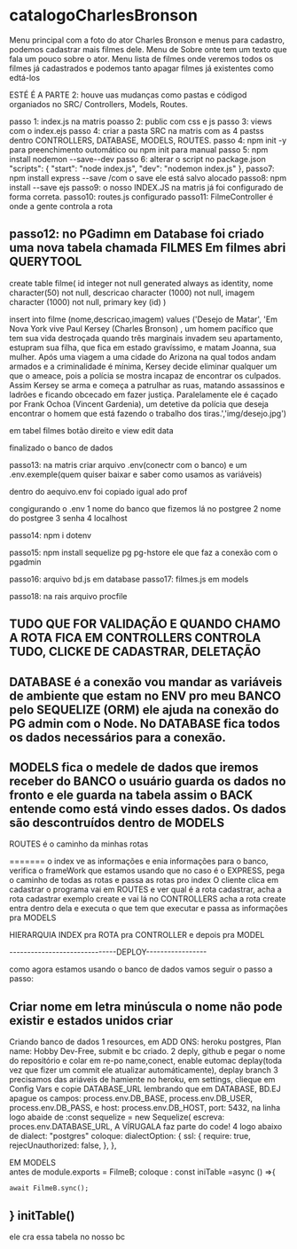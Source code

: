 # catalogoCharlesBronson

Menu principal com a foto do ator Charles Bronson e menus para cadastro, podemos cadastrar mais filmes dele.
Menu de Sobre onte tem um texto que fala um pouco sobre o ator.
Menu lista de filmes onde veremos todos os filmes já cadastrados e podemos tanto apagar filmes já existentes como edtá-los

ESTÉ É A PARTE 2:
houve uas mudanças como pastas e códigod organiados no SRC/ Controllers, Models, Routes.

passo 1: index.js na matris
poasso 2: public com css e js
passo 3: views com o index.ejs
passo 4: criar a pasta SRC na matris com as 4 pastss dentro CONTROLLERS, DATABASE, MODELS, ROUTES.
passo 4: npm init -y para preenchimento outomático ou npm init para manual
passo 5: npm install nodemon --save--dev
passo 6: alterar o script no package.json
 "scripts": {
    "start": "node index.js",
    "dev": "nodemon index.js"
  },
  passo7: npm install express --save /com o save ele está salvo alocado 
  passo8: npm install --save ejs
  passo9: o nosso INDEX.JS na matris já foi configurado de forma correta.
  passo10: routes.js configurado
  passo11: FilmeController é onde a gente controla a rota

  passo12: no PGadimn em Database foi criado uma nova tabela chamada FILMES
  Em filmes abri QUERYTOOL
----------
  create table filme(
id integer not null generated always as identity,
nome character(50) not null,
descricao character (1000) not null,
imagem character (1000) not null,
	primary key (id)
)


insert into filme (nome,descricao,imagem)
values ('Desejo de Matar', 'Em Nova York vive Paul Kersey (Charles Bronson) , um homem pacífico que tem sua vida destroçada quando três marginais invadem seu apartamento, estupram sua filha, que fica em estado gravíssimo, e matam Joanna, sua mulher. Após uma viagem a uma cidade do Arizona na qual todos andam armados e a criminalidade é mínima, Kersey decide eliminar qualquer um que o ameace, pois a polícia se mostra incapaz de encontrar os culpados. Assim Kersey se arma e começa a patrulhar as ruas, matando assassinos e ladrões e ficando obcecado em fazer justiça. Paralelamente ele é caçado por Frank Ochoa (Vincent Gardenia), um detetive da polícia que deseja encontrar o homem que está fazendo o trabalho dos tiras.','img/desejo.jpg')




em tabel filmes botão direito e view edit data



finalizado o banco de dados


passo13: na matris criar arquivo .env(conectr com o banco) e um   .env.exemple(quem quiser baixar e saber como usamos as variáveis) 


dentro do aequivo.env foi copiado igual ado prof

congigurando o .env   1 nome do banco que fizemos lá no postgree 2 nome do postgree 3 senha 4 localhost

passo14: npm i dotenv

passo15: npm install sequelize pg pg-hstore   ele que faz a conexão com o pgadmin

passo16: arquivo bd.js em database
passo17: filmes.js em models


passo18: na rais arquivo procfile





TUDO QUE FOR VALIDAÇÃO E QUANDO CHAMO A ROTA FICA EM CONTROLLERS  CONTROLA TUDO, CLICKE DE CADASTRAR, DELETAÇÃO
-----------------------
DATABASE é a conexão vou mandar as variáveis de ambiente que estam no ENV pro meu BANCO  pelo SEQUELIZE (ORM) ele ajuda na conexão do PG admin com o Node. No DATABASE fica todos os dados necessários para a conexão.
---------------------------
MODELS fica o medele de dados que iremos receber do BANCO o usuário guarda os dados no fronto e ele guarda na tabela assim o BACK entende como está vindo esses dados. Os dados são descontruídos dentro de MODELS 
-------
ROUTES é o caminho da minhas rotas 


======= o index ve as informações e enia informações para o banco, verifica o frameWork que estamos usando que no caso é o EXPRESS, pega o caminho de todas as rotas e passa as rotas pro index
O cliente clica em cadastrar o programa vai em ROUTES e ver qual é a rota cadastrar, acha a rota cadastrar exemplo create e vai lá no CONTROLLERS acha a rota create entra dentro dela e executa o que tem que executar e passa as informações pra MODELS 

HIERARQUIA    INDEX pra ROTA pra CONTROLLER e depois pra MODEL

------------------------------DEPLOY-----------------

 como agora estamos usando o banco de dados vamos seguir o passo a passo:

 Criar nome em letra minúscula o nome não pode existir e estados unidos criar 
 ------------
 Criando banco de dados
  1 resources, em ADD ONS: heroku postgres, Plan name: Hobby Dev-Free, submit e bc criado.
  2 deply, github e pegar o nome do repositório e colar em re-po name,conect, enable eutomac deplay(toda vez que fizer um commit ele atualizar automáticamente), deplay branch
  3 precisamos das ariáveis de hamiente no heroku, em settings, clieque em Config Vars e copie DATABASE_URL
  lembrando que em DATABASE, BD.EJ apague os campos: process.env.DB_BASE,
    process.env.DB_USER,
    process.env.DB_PASS, e host: process.env.DB_HOST,
        port: 5432, 
        na linha logo abaide de :const sequelize = new Sequelize(
          escreva: proces.env.DATABASE_URL,  A VÍRUGALA faz parte do code!
 4 logo abaixo de  dialect: "postgres" coloque: dialectOption: {
            ssl: {
                require: true,
                rejecUnauthorized: false,
            },
        },    

 EM MODELS            
antes de 
module.exports = FilmeB;
coloque : const iniTable =async () =>{

    await FilmeB.sync();
}
initTable()
--
ele cra essa tabela no nosso bc